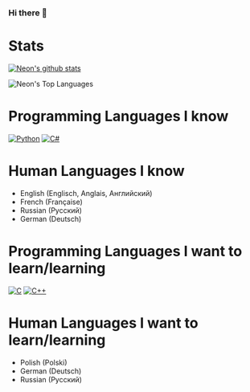 ### Hi there 👋

<!--
**Ne10-Neon/Ne10-Neon** is a ✨ _special_ ✨ repository because its `README.md` (this file) appears on your GitHub profile.

Here are some ideas to get you started:

- 🔭 I’m currently working on ...
- 🌱 I’m currently learning ...
- 👯 I’m looking to collaborate on ...
- 🤔 I’m looking for help with ...
- 💬 Ask me about ...
- 📫 How to reach me: ...
- 😄 Pronouns: ...
- ⚡ Fun fact: ...
-->

# Stats

[![Neon's github stats](https://github-readme-stats.vercel.app/api?username=NotNeonDEV&theme=dark)](https://github.com/anuraghazra/github-readme-stats)

![Neon's Top Languages](https://github-readme-stats.vercel.app/api/top-langs/?username=NotNeonDEV&theme=dark)


# Programming Languages I know

[![Python](https://img.shields.io/badge/python%20-%23143548.svg?&style=for-the-badge&logo=python&logoColor=white)]()
[![C#](https://img.shields.io/badge/CSharp%20-%2376331.svg?&style=for-the-badge&logo=CSharp&logoColor=purple)]()

# Human Languages I know
- English (Englisch, Anglais, Aнглийский)
- French (Française)
- Russian (Pусский)
- German (Deutsch)

# Programming Languages I want to learn/learning
[![C](https://img.shields.io/badge/C%20-%23143548.svg?&style=for-the-badge&logo=C&logoColor=purple)]()
[![C++](https://img.shields.io/badge/C++%20-%23143548.svg?&style=for-the-badge&logo=Cplusplus&logoColor=green)]()

# Human Languages I want to learn/learning
- Polish (Polski)
- German (Deutsch)
- Russian (Pусский)
